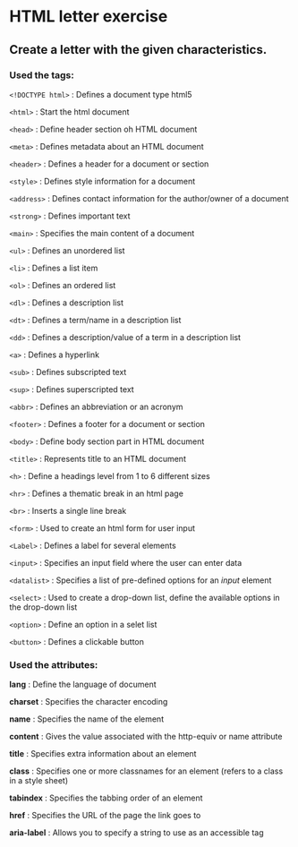 # HTML letter exercise
## Create a letter with the given characteristics.
### Used the tags: 

`<!DOCTYPE html>` : Defines a document type html5

`<html>` : Start the html document

`<head>` : Define header section oh HTML document

`<meta>` : Defines metadata about an HTML document

`<header>` : Defines a header for a document or section

`<style>` : Defines style information for a document

`<address>` : Defines contact information for the author/owner of a document

`<strong>` : Defines important text

`<main>` : Specifies the main content of a document

`<ul>` : Defines an unordered list

`<li>` : Defines a list item

`<ol>` : Defines an ordered list

`<dl>` : Defines a description list

`<dt>` : Defines a term/name in a description list

`<dd>` : Defines a description/value of a term in a description list

`<a>` : Defines a hyperlink

`<sub>` : Defines subscripted text

`<sup>` : Defines superscripted text

`<abbr>` : Defines an abbreviation or an acronym

`<footer>` : Defines a footer for a document or section

`<body>` : Define body section part in HTML document 

`<title>` : Represents title to an HTML document

`<h>` : Define a headings level from 1 to 6 different sizes

`<hr>` : Defines a thematic break in an html page

`<br>` : Inserts a single line break

`<form>` : Used to create an html form for user input

`<Label>` : Defines a label for several elements

`<input>` : Specifies an input field where the user can enter data

`<datalist>` : Specifies a list of pre-defined options for an *input* element

`<select>` : Used to create a drop-down list, define the available options in the drop-down list

`<option>` : Define an option in a selet list

`<button>` : Defines a clickable button

### Used the attributes:

**lang** : Define the language of document

**charset** : Specifies the character encoding

**name** : Specifies the name of the element

**content** : Gives the value associated with the http-equiv or name attribute

**title** : Specifies extra information about an element

**class** : Specifies one or more classnames for an element (refers to a class in a style sheet)

**tabindex** : Specifies the tabbing order of an element

**href** : Specifies the URL of the page the link goes to

**aria-label** : Allows you to specify a string to use as an accessible tag
